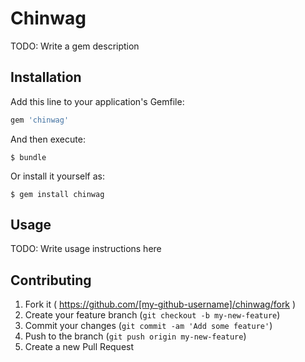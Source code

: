 # Chinwag

TODO: Write a gem description

## Installation

Add this line to your application's Gemfile:

```ruby
gem 'chinwag'
```

And then execute:

    $ bundle

Or install it yourself as:

    $ gem install chinwag

## Usage

TODO: Write usage instructions here

## Contributing

1. Fork it ( https://github.com/[my-github-username]/chinwag/fork )
2. Create your feature branch (`git checkout -b my-new-feature`)
3. Commit your changes (`git commit -am 'Add some feature'`)
4. Push to the branch (`git push origin my-new-feature`)
5. Create a new Pull Request
